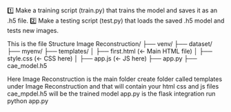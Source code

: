 1️⃣ Make a training script (train.py) that trains the model and saves it as an .h5 file.
2️⃣ Make a testing script (test.py) that loads the saved .h5 model and tests new images.

This is the file Structure
Image Reconstruction/
├── venv/
├── dataset/
├── myenv/
├── templates/
│   ├── first.html  (← Main HTML file)
│   ├── style.css   (← CSS here)
│   ├── app.js      (← JS here)
├── app.py
├── cae_model.h5

Here Image Reconstruction is the main folder 
create folder called templates under Image Reconstruction and that will contain your html css and js files
cae_mpdel.h5 will be the trained model 
app.py is the flask integration
run python app.py 
